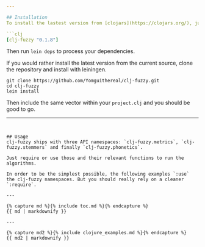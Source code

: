 ```yaml
---

## Installation
To install the lastest version from [clojars](https://clojars.org/), just add the following vector to the `:dependencies` section of your `project.clj` file.

```clj
[clj-fuzzy "0.1.8"]
```

Then run `lein deps` to process your dependencies.

If you would rather install the latest version from the current source, clone the repository and install with leiningen.

```
git clone https://github.com/Yomguithereal/clj-fuzzy.git
cd clj-fuzzy
lein install
```

Then include the same vector within your `project.clj` and you should be good to go.

---
```


## Usage
clj-fuzzy ships with three API namespaces: `clj-fuzzy.metrics`, `clj-fuzzy.stemmers` and finally `clj-fuzzy.phonetics`.

Just require or use those and their relevant functions to run the algorithms.

In order to be the simplest possible, the following examples `:use` the clj-fuzzy namespaces. But you should really rely on a cleaner `:require`.

---

{% capture md %}{% include toc.md %}{% endcapture %}
{{ md | markdownify }}

---

{% capture md2 %}{% include clojure_examples.md %}{% endcapture %}
{{ md2 | markdownify }}